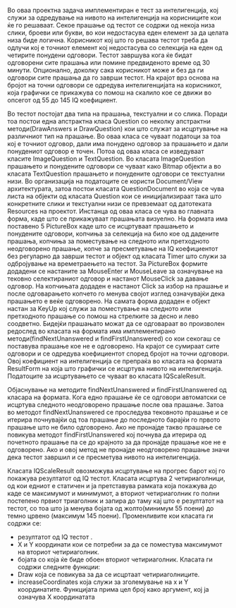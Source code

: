   Во оваа проектна задача имплементиран е тест за интелигенција, кој служи за одредување на нивото на интелигенција на корисниците кои ќе го решаваат. Секое прашање од тестот се содржи од некоја низа слики, броеви или букви, во кои недостасува еден елемент за да целата низа биде логична. Корисникот кој што го решава тестот треба да одлучи кој е точниот елемент кој недостасува со селекција на еден од четирите понудени одговори. Тестот завршува кога ќе бидат одговорени сите прашања или помине предвиденото време од 30 минути. Опционално, доколку сака корисникот може и без да ги одговори сите прашања да го заврши тестот. На крајот врз основа на бројот на точни одговори се одредува интелигенцијата на корисникот, која графички се прикажува со помош на скалило кое се движи во опсегот од 55 до 145 IQ коефициент.
  
  Во тестот постојат два типа на прашања, текстуални и со слика. Поради тоа постои една апстрактна класа Question со неколку апстрактни методи(DrawAnswers и DrawQuestion) кои што служат за исцртување на различниот тип на прашање. Во оваа класа се чуваат податоци за тоа кој е точниот одговор, дали има понудено одговор за прашањето и дали понудениот одговор е точен. Потоа од оваа класа се изведуваат класите ImageQuestion и TextQuestion. Во класата ImageQuestion прашањето и понудените одговори се чуваат како Bitmap објекти а во класата TextQuestion прашањето и понудените одговори се  текстуални низи. Во организација на податоците се користи Document/View архитектурата, затоа постои класата QuestionDocument во која се чува листа на објекти од класата Question кои се иницијализираат така што конкретните слики и текстуални низи се превземаат од датотеката Resources на проектот. Инстанца од оваа класа се чува во главната форма, каде што се прикажуваат прашањата визуелно. На формата има поставено 5 PictureBox каде што се исцртуваат прашањето и понудените одговори, копчиња за селекција на било кое од дадените прашања, копчиња за поместување на следното или претходното неодговорено прашање, копче за пресметување на IQ коефициентот без регуларно да заврши тестот и објект од класата Timer што служи за одбројување на времетраењето на тестот. За PictureBox формите додадени се настаните за MouseEnter и MouseLeave за означување на тековно селектираниот одговор и настанот MouseClick за давање одговор. На копчињата додаден е настанот Click за избор на прашање и после одговарањето копчето го менува својот изглед означувајќи дека прашањето е веќе одговорено. На самата форма додаден е  објект  настан за KeyUp кој служи за поместување на следното или претходното прашање со помош на стрелките за десно и лево соодветно. Бидејќи прашањато можат да се одговараат во произволен редослед во класата на формата има имплементирано методи(findNextUnanswered и findFirstUnanswered) со кои секогаш се поставува прашање кое не е одговорено. На крајот се сумираат сите одговори и се одредува коефициентот според бројот на точни одговори. Овој коефициент на интелигенција се препраќа во класата на формата ResultForm на која што графички се исцртува нивото на интелигенција. Податоците за исцртувањето се чуваат во класата IQScaleResult.
  
  Објаснување на методите  findNextUnanswered и findFirstUnanswered од класара на формата. Кога едно прашање ќе се одговори автоматски се исцртува следното неодговорено прашање после ова прашање. Затоа во методот findNextUnanswered се проследува тековното прашање и се итерира почнувајќи од тоа прашање до последното барајќи го првото прашање што не било одговорено. Ако не пронајде такво прашање се повикува методот findFirstUnanswered кој почнува да итерира од почетното прашање па се до крајното за да пронајде прашање кое не е одговорено. Ако и овој метод не пронајде неодговорено прашање значи дека тестот завршил и се пресметува нивото на интелигенција.
  
  Класата IQScaleResult овозможува исцртување на прогрес барот кој го покажува резултатот од IQ тестот.
Класата исцртува 2 четириаголници, од кои едниот е статичен и ја претставува рамката која покажува до каде се максимумот и минимумот, а вториот четириаголник го полни постепено првиот триаголник и запира до таму кај што е резултатот на тестот, со тоа што ја менува бојата од жолто(минимум 55 поени) до темно црвено (максимум 145 поени).
Променливите кои класата ги содржи се: 
- резултатот од IQ тестот .
- X и Y координати кои се потребни за да се поместува максимумот на вториот четириаголник. 
- бојата со која ќе биде обоен вториот четириаголник.
Класата ги содржи следните функции:
- Draw која се повикува за да се исцртаат четириаголниците.
- increaseCoordinates која служи за зголемување на x и Y координатите. Функцијата прима цел број како аргумент, кој ја означува X координатата

